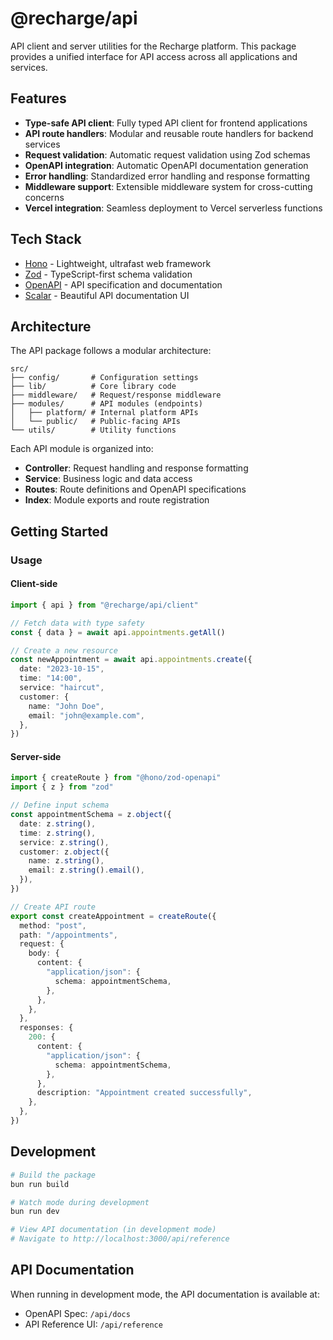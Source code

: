 # @recharge/api

API client and server utilities for the Recharge platform. This package provides a unified interface for API access across all applications and services.

## Features

- **Type-safe API client**: Fully typed API client for frontend applications
- **API route handlers**: Modular and reusable route handlers for backend services
- **Request validation**: Automatic request validation using Zod schemas
- **OpenAPI integration**: Automatic OpenAPI documentation generation
- **Error handling**: Standardized error handling and response formatting
- **Middleware support**: Extensible middleware system for cross-cutting concerns
- **Vercel integration**: Seamless deployment to Vercel serverless functions

## Tech Stack

- [Hono](https://hono.dev) - Lightweight, ultrafast web framework
- [Zod](https://zod.dev) - TypeScript-first schema validation
- [OpenAPI](https://www.openapis.org) - API specification and documentation
- [Scalar](https://scalar.com) - Beautiful API documentation UI

## Architecture

The API package follows a modular architecture:

```
src/
├── config/       # Configuration settings
├── lib/          # Core library code
├── middleware/   # Request/response middleware
├── modules/      # API modules (endpoints)
│   ├── platform/ # Internal platform APIs
│   └── public/   # Public-facing APIs
└── utils/        # Utility functions
```

Each API module is organized into:

- **Controller**: Request handling and response formatting
- **Service**: Business logic and data access
- **Routes**: Route definitions and OpenAPI specifications
- **Index**: Module exports and route registration

## Getting Started

### Usage

#### Client-side

```typescript
import { api } from "@recharge/api/client"

// Fetch data with type safety
const { data } = await api.appointments.getAll()

// Create a new resource
const newAppointment = await api.appointments.create({
  date: "2023-10-15",
  time: "14:00",
  service: "haircut",
  customer: {
    name: "John Doe",
    email: "john@example.com",
  },
})
```

#### Server-side

```typescript
import { createRoute } from "@hono/zod-openapi"
import { z } from "zod"

// Define input schema
const appointmentSchema = z.object({
  date: z.string(),
  time: z.string(),
  service: z.string(),
  customer: z.object({
    name: z.string(),
    email: z.string().email(),
  }),
})

// Create API route
export const createAppointment = createRoute({
  method: "post",
  path: "/appointments",
  request: {
    body: {
      content: {
        "application/json": {
          schema: appointmentSchema,
        },
      },
    },
  },
  responses: {
    200: {
      content: {
        "application/json": {
          schema: appointmentSchema,
        },
      },
      description: "Appointment created successfully",
    },
  },
})
```

## Development

```bash
# Build the package
bun run build

# Watch mode during development
bun run dev

# View API documentation (in development mode)
# Navigate to http://localhost:3000/api/reference
```

## API Documentation

When running in development mode, the API documentation is available at:

- OpenAPI Spec: `/api/docs`
- API Reference UI: `/api/reference`
